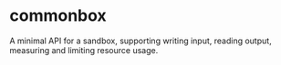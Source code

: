 # commonbox
A minimal API for a sandbox, supporting writing input, reading output, measuring and limiting resource usage.
